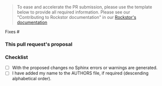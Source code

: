 > To ease and accelerate the PR submission, please use the template below to provide all required information.
> Please see our "Contributing to Rockstor documentation" in our [Rockstor's documentation](http://rockstor.com/docs/contribute_documentation.html)

Fixes #

### This pull request's proposal


### Checklist
- [ ] With the proposed changes no Sphinx errors or warnings are generated.
- [ ] I have added my name to the AUTHORS file, if required (descending alphabetical order).